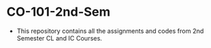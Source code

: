 # CO-101-2nd-Sem
* This repository contains all the assignments and codes from 2nd Semester CL and IC Courses.
